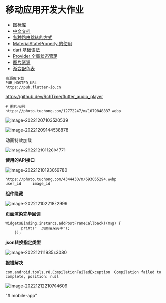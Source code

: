 # 移动应用开发大作业



- [图标库](https://fonts.google.com/icons?selected=Material+Icons&icon.query=eye&icon.platform=flutter)
- [中文文档](https://flutter.cn/docs/cookbook/navigation/named-routes)
- [各种路由跳转的方式](https://www.cnblogs.com/mingfeng002/p/11760014.htm)
- [MaterialStateProperty 的使用](https://juejin.cn/post/7104032045340295182)
- [dart 基础语法](https://www.itying.com/dart/dart16.html)
- [Provider 全局状态管理](https://blog.csdn.net/jdsjlzx/article/details/127956374)
- [图片资源](https://www.16pic.com/)
- [渐变配色表](https://uigradients.com/#Dracula)



```
资源库下载
PUB_HOSTED_URL
https://pub.flutter-io.cn
```

https://github.dev/RchTime/flutter_audio_player





```
# 图片示例
https://photo.tuchong.com/12772247/m/1079848837.webp
```







![image-20221207103520539](C:/Users/86136/AppData/Roaming/Typora/typora-user-images/image-20221207103520539.png)





![image-20221209144538878](C:/Users/86136/AppData/Roaming/Typora/typora-user-images/image-20221209144538878.png)





动画特效加载

![image-20221210112604771](C:/Users/86136/AppData/Roaming/Typora/typora-user-images/image-20221210112604771.png)







**使用的API接口**

![image-20221210193059780](C:/Users/86136/AppData/Roaming/Typora/typora-user-images/image-20221210193059780.png)





```
https://photo.tuchong.com/4344430/m/693055294.webp
user_id     image_id
```





**组件隐藏**

![image-20221210221822999](C:/Users/86136/AppData/Roaming/Typora/typora-user-images/image-20221210221822999.png)





**页面渲染完毕回调**

```
WidgetsBinding.instance.addPostFrameCallback((mag) {
       print("  页面渲染完毕"); 
    });
```



**json转换指定类型**

![image-20221211193543080](C:/Users/86136/AppData/Roaming/Typora/typora-user-images/image-20221211193543080.png)



**报错解决**

```
com.android.tools.r8.CompilationFailedException: Compilation failed to complete, position: null
```



![image-20221212210704609](C:/Users/86136/AppData/Roaming/Typora/typora-user-images/image-20221212210704609.png)



"# mobile-app" 
